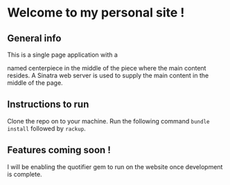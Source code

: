 # Welcome to my personal site !

## General info

This is a single page application with a <div> named centerpiece in the middle of the piece where the main content resides. A Sinatra web server is used to supply the main content in the middle of the page.
  
 

## Instructions to run

Clone the repo on to your machine. Run the following command `bundle install` followed by `rackup`. 

## Features coming soon !

I will be enabling the quotifier gem to run on the website once development is complete. 
